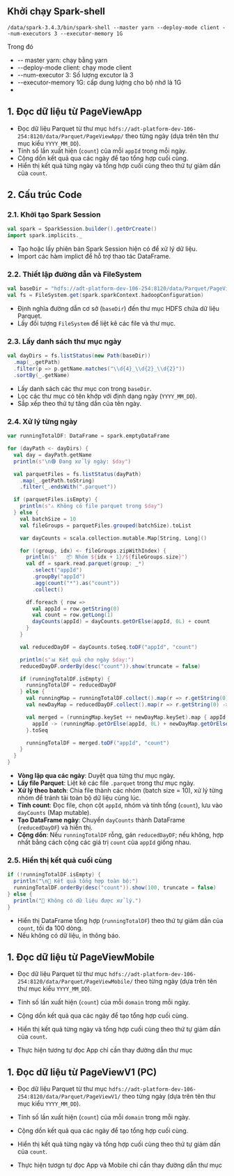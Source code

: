 ## Khởi chạy Spark-shell
```
/data/spark-3.4.3/bin/spark-shell --master yarn --deploy-mode client --num-executors 3 --executor-memory 1G
```
Trong đó
- -- master yarn: chạy bằng yarn
- --deploy-mode client: chạy mode client
- --num-executor 3: Số lượng excutor là 3
- --executor-memory 1G: cấp dung lượng cho bộ nhớ là 1G
- 
## 1. Đọc dữ liệu từ PageViewApp 
- Đọc dữ liệu Parquet từ thư mục `hdfs://adt-platform-dev-106-254:8120/data/Parquet/PageViewApp/` theo từng ngày (dựa trên tên thư mục kiểu `YYYY_MM_DD`).
- Tính số lần xuất hiện (`count`) của mỗi `appId` trong mỗi ngày.
- Cộng dồn kết quả qua các ngày để tạo tổng hợp cuối cùng.
- Hiển thị kết quả từng ngày và tổng hợp cuối cùng theo thứ tự giảm dần của `count`.

## 2. Cấu trúc Code
### 2.1. Khởi tạo Spark Session
```scala
val spark = SparkSession.builder().getOrCreate()
import spark.implicits._
```
- Tạo hoặc lấy phiên bản Spark Session hiện có để xử lý dữ liệu.
- Import các hàm implict để hỗ trợ thao tác DataFrame.

### 2.2. Thiết lập đường dẫn và FileSystem
```scala
val baseDir = "hdfs://adt-platform-dev-106-254:8120/data/Parquet/PageViewApp/"
val fs = FileSystem.get(spark.sparkContext.hadoopConfiguration)
```
- Định nghĩa đường dẫn cơ sở (`baseDir`) đến thư mục HDFS chứa dữ liệu Parquet.
- Lấy đối tượng `FileSystem` để liệt kê các file và thư mục.

### 2.3. Lấy danh sách thư mục ngày
```scala
val dayDirs = fs.listStatus(new Path(baseDir))
  .map(_.getPath)
  .filter(p => p.getName.matches("\\d{4}_\\d{2}_\\d{2}"))
  .sortBy(_.getName)
```
- Lấy danh sách các thư mục con trong `baseDir`.
- Lọc các thư mục có tên khớp với định dạng ngày (`YYYY_MM_DD`).
- Sắp xếp theo thứ tự tăng dần của tên ngày.

### 2.4. Xử lý từng ngày
```scala
var runningTotalDF: DataFrame = spark.emptyDataFrame

for (dayPath <- dayDirs) {
  val day = dayPath.getName
  println(s"\n🟢 Đang xử lý ngày: $day")

  val parquetFiles = fs.listStatus(dayPath)
    .map(_.getPath.toString)
    .filter(_.endsWith(".parquet"))

  if (parquetFiles.isEmpty) {
    println(s"⚠️ Không có file parquet trong $day")
  } else {
    val batchSize = 10
    val fileGroups = parquetFiles.grouped(batchSize).toList

    var dayCounts = scala.collection.mutable.Map[String, Long]()

    for ((group, idx) <- fileGroups.zipWithIndex) {
      println(s"   📦 Nhóm ${idx + 1}/${fileGroups.size}")
      val df = spark.read.parquet(group: _*)
        .select("appId")
        .groupBy("appId")
        .agg(count("*").as("count"))
        .collect()

      df.foreach { row =>
        val appId = row.getString(0)
        val count = row.getLong(1)
        dayCounts(appId) = dayCounts.getOrElse(appId, 0L) + count
      }
    }

    val reducedDayDF = dayCounts.toSeq.toDF("appId", "count")

    println(s"📊 Kết quả cho ngày $day:")
    reducedDayDF.orderBy(desc("count")).show(truncate = false)

    if (runningTotalDF.isEmpty) {
      runningTotalDF = reducedDayDF
    } else {
      val runningMap = runningTotalDF.collect().map(r => r.getString(0) -> r.getLong(1)).toMap
      val newDayMap = reducedDayDF.collect().map(r => r.getString(0) -> r.getLong(1)).toMap

      val merged = (runningMap.keySet ++ newDayMap.keySet).map { appId =>
        appId -> (runningMap.getOrElse(appId, 0L) + newDayMap.getOrElse(appId, 0L))
      }.toSeq

      runningTotalDF = merged.toDF("appId", "count")
    }
  }
}
```
- **Vòng lặp qua các ngày**: Duyệt qua từng thư mục ngày.
- **Lấy file Parquet**: Liệt kê các file `.parquet` trong thư mục ngày.
- **Xử lý theo batch**: Chia file thành các nhóm (batch size = 10), xử lý từng nhóm để tránh tải toàn bộ dữ liệu cùng lúc.
- **Tính count**: Đọc file, chọn cột `appId`, nhóm và tính tổng (`count`), lưu vào `dayCounts` (Map mutable).
- **Tạo DataFrame ngày**: Chuyển `dayCounts` thành DataFrame (`reducedDayDF`) và hiển thị.
- **Cộng dồn**: Nếu `runningTotalDF` rỗng, gán `reducedDayDF`; nếu không, hợp nhất bằng cách cộng các giá trị `count` của `appId` giống nhau.

### 2.5. Hiển thị kết quả cuối cùng
```scala
if (!runningTotalDF.isEmpty) {
  println("\n🏁 Kết quả tổng hợp toàn bộ:")
  runningTotalDF.orderBy(desc("count")).show(100, truncate = false)
} else {
  println("🚫 Không có dữ liệu được xử lý.")
}
```
- Hiển thị DataFrame tổng hợp (`runningTotalDF`) theo thứ tự giảm dần của `count`, tối đa 100 dòng.
- Nếu không có dữ liệu, in thông báo.

## 1. Đọc dữ liệu từ PageViewMobile 
- Đọc dữ liệu Parquet từ thư mục `hdfs://adt-platform-dev-106-254:8120/data/Parquet/PageViewMobile/` theo từng ngày (dựa trên tên thư mục kiểu `YYYY_MM_DD`).
- Tính số lần xuất hiện (`count`) của mỗi `domain` trong mỗi ngày.
- Cộng dồn kết quả qua các ngày để tạo tổng hợp cuối cùng.
- Hiển thị kết quả từng ngày và tổng hợp cuối cùng theo thứ tự giảm dần của `count`.

- Thực hiện tương tự đọc App chỉ cần thay đường dẫn thư mục

## 1. Đọc dữ liệu từ PageViewV1 (PC)
- Đọc dữ liệu Parquet từ thư mục `hdfs://adt-platform-dev-106-254:8120/data/Parquet/PageViewV1/` theo từng ngày (dựa trên tên thư mục kiểu `YYYY_MM_DD`).
- Tính số lần xuất hiện (`count`) của mỗi `domain` trong mỗi ngày.
- Cộng dồn kết quả qua các ngày để tạo tổng hợp cuối cùng.
- Hiển thị kết quả từng ngày và tổng hợp cuối cùng theo thứ tự giảm dần của `count`.

- Thực hiện tươgn tự đọc App và Mobile chỉ cần thay đường dẫn thư mục 
